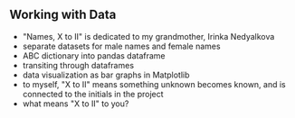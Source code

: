 ## Working with Data
- "Names, X to II" is dedicated to my grandmother, Irinka Nedyalkova
- separate datasets for male names and female names
- ABC dictionary into pandas dataframe
- transiting through dataframes
- data visualization as bar graphs in Matplotlib
- to myself, "X to II" means something unknown becomes known, and is connected to the initials in the project
- what means "X to II" to you?
